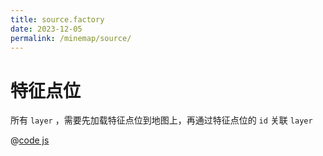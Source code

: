 ```yaml
---
title: source.factory
date: 2023-12-05
permalink: /minemap/source/
---
```


# 特征点位

所有 `layer` ，需要先加载特征点位到地图上，再通过特征点位的 `id` 关联 `layer`

@[code js](../../../theme/examples/map/minemap/js/factory/source.factory.js)